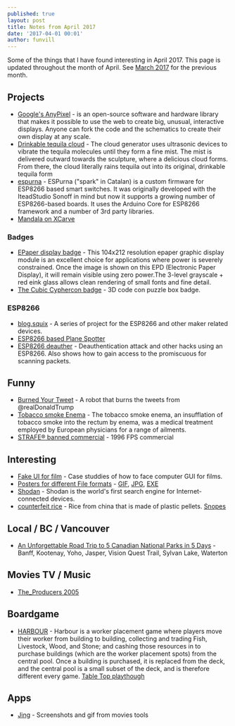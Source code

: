 ```yaml
---
published: true
layout: post
title: Notes from April 2017
date: '2017-04-01 00:01'
author: funvill
---
```


Some of the things that I have found interesting in April 2017. This page is updated throughout the month of April. See [March 2017](https://blog.abluestar.com/notes-from-march_2017) for the previous month.

## Projects 

- [Google's AnyPixel](https://github.com/googlecreativelab/anypixel) - is an open-source software and hardware library that makes it possible to use the web to create big, unusual, interactive displays. Anyone can fork the code and the schematics to create their own display at any scale.
- [Drinkable tequila cloud](https://hackaday.com/2017/04/07/drinkable-clouds-get-you-second-hand-drunk/) - The cloud generator uses ultrasonic devices to vibrate the tequila molecules until they form a fine mist. The mist is delivered outward towards the sculpture, where a delicious cloud forms. From there, the cloud literally rains tequila out into its original, drinkable tequila form
- [espurna](https://bitbucket.org/xoseperez/espurna) - ESPurna ("spark" in Catalan) is a custom firmware for ESP8266 based smart switches. It was originally developed with the IteadStudio Sonoff in mind but now it supports a growing number of ESP8266-based boards. It uses the Arduino Core for ESP8266 framework and a number of 3rd party libraries.
- [Mandala on XCarve](http://easel.inventables.com/projects/ZgWFdf9JFVVIFFFm8nwvvA) 

### Badges 

- [EPaper display badge](https://www.crystalfontz.com/product/cfap104212b00213-epaper-display-104x212-red-gray-graphic-eink) - This 104x212 resolution epaper graphic display module is an excellent choice for applications where power is severely constrained. Once the image is shown on this EPD (Electronic Paper Display), it will remain visible using zero power.The 3-level grayscale + red eink glass allows clean rendering of small fonts and fine detail.
- [The Cubic Cyphercon badge](https://hackaday.com/2017/04/09/the-cubic-cyphercon-badge/) - 3D code con puzzle box badge. 
   

### ESP8266 

- [blog.squix](https://blog.squix.org/) - A series of project for the ESP8266 and other maker related devices.
- [ESP8266 based Plane Spotter](https://blog.squix.org/2016/07/esp8266-based-plane-spotter-how-to.html)
- [ESP8266 deauther](https://github.com/spacehuhn/esp8266_deauther/blob/master/README.md) - Deauthentication attack and other hacks using an ESP8266. Also shows how to gain access to the promiscuous for scanning packets. 

## Funny 

- [Burned Your Tweet](https://mobile.twitter.com/burnedyourtweet) - A robot that burns the tweets from @realDonaldTrump
- [Tobacco smoke Enema](https://en.wikipedia.org/wiki/Tobacco_smoke_enema) - The tobacco smoke enema, an insufflation of tobacco smoke into the rectum by enema, was a medical treatment employed by European physicians for a range of ailments.
- [STRAFE® banned commercial](https://www.youtube.com/watch?v=VHbpdKiInn8) - 1996 FPS commercial

## Interesting 

- [Fake UI for film](http://www.pushing-pixels.org/fui/) - Case studdies of how to face computer GUI for films. 
- [Posters for different File formats](https://github.com/corkami/pics/blob/master/binary/README.md) - [GIF](https://github.com/corkami/pics/blob/master/binary/GIF.png), [JPG](https://github.com/corkami/pics/blob/master/binary/JPG.png), [EXE](https://github.com/corkami/pics/blob/master/binary/pe101/pe101.pdf)
- [Shodan](https://www.shodan.io/) - Shodan is the world's first search engine for Internet-connected devices.
- [counterfeit rice](http://www.bbc.com/news/world-africa-38391998) - Rice from china that is made of plastic pellets. [Snopes](http://www.snopes.com/plastic-rice-from-china/)

## Local / BC / Vancouver 

- [An Unforgettable Road Trip to 5 Canadian National Parks in 5 Days](https://www.theoutbound.com/kembo05/an-unforgettable-road-trip-to-5-canadian-national-parks-in-5-days?utm_content=buffer22359) - Banff, Kootenay, Yoho, Jasper, Vision Quest Trail, Sylvan Lake, Waterton

## Movies TV / Music 

- [The_Producers 2005](https://en.wikipedia.org/wiki/The_Producers_(2005_film))

## Boardgame

- [HARBOUR](https://boardgamegeek.com/boardgame/155969/harbour) - Harbour is a worker placement game where players move their worker from building to building, collecting and trading Fish, Livestock, Wood, and Stone; and cashing those resources in to purchase buildings (which are the worker placement spots) from the central pool. Once a building is purchased, it is replaced from the deck, and the central pool is a small subset of the deck, and is therefore different every game. [Table Top playthough](https://www.youtube.com/watch?v=vak5DhGpKjo)

## Apps 

- [Jing](https://www.techsmith.com/jing.html) - Screenshots and gif from movies tools

